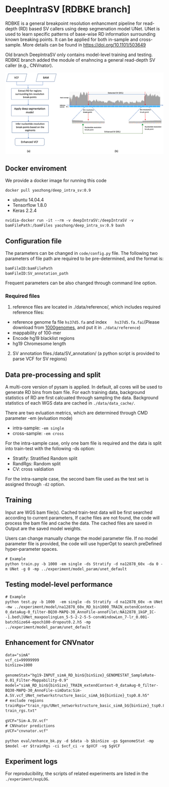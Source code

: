 # DeepIntraSV [RDBKE branch]

RDBKE is a general breakpoint resolution enhancment pipeline for read-depth (RD) based SV callers using deep segmenation model UNet.
UNet is used to learn specific patterns of base-wise RD information surrounding known breaking points.
It can be applied for both in-sample and cross-sample.
More details can be found in https://doi.org/10.1101/503649

Old branch DeepIntraSV only contains model-level training and testing.
RDBKE branch added the module of enahncing a general read-depth SV caller (e.g., CNVnator).

![](figures/Fig1_workflow.png)


## Docker enviroment
We provide a docker image for running this code
```
docker pull yaozhong/deep_intra_sv:0.9
```
* ubuntu 14.04.4
* Tensorflow 1.8.0
* Keras 2.2.4

```
nvidia-docker run -it --rm -v deepIntraSV:/deepIntraSV -v bamFilePath:/bamFiles yaozhong/deep_intra_sv:0.9 bash
```

## Configuration file
The parameters can be changed in `code/config.py` file.
The following two parameters of file path are required to be pre-determined, and the format is:
```
bamFileID:bamFilePath
bamFileID:SV_annotation_path
```
Frequent parameters can be also changed through command line option.

### Required files
1. reference files are located in ./data/reference/, which includes required reference files: 
* reference genome fa file ``hs37d5.fa`` and index ``	hs37d5.fa.fai``(Please download from [1000genomes](http://ftp.1000genomes.ebi.ac.uk/vol1/ftp/technical/reference/phase2_reference_assembly_sequence/),
and put it in ``./data/reference``)
* mappability of 100-mer
* Encode hg19 blacklist regions
* hg19 Chromesome length 

2. SV annotation files./data/SV_annotation/
  (a python script is provided to parse VCF for SV regions)

## Data pre-processing and split
A multi-core version of pysam is applied. In default, all cores will be used 
to generate RD bins from bam file. For each training data, 
background statistics of RD are first calcuated through sampling the data.
Background statistics of each WGS data are cached in `./data/data_cache/`.

There are two evluation metrics, which are determined through CMD parameter -em (evluation mode)
* intra-sample: ``-em single``
* cross-sample: ``-em cross``

For the intra-sample case, only one bam file is required and the data is split into train-test with the following -ds option:
* Stratify: Stratified Random split
* RandRgs: Random split
* CV: cross valdiation

For the intra-sample case, the second bam file used as the test set is assigned through ``-d2`` option.


## Training
Input are WGS bam file(s). Cached train-test data will be first searched according to current parameters,
If cache files are not found, the code will process the bam file and cache the data.
The cached files are saved in 
Output are the saved model weights.

Users can change manually change the model parameter file.
If no model parameter file is provided, the code will use hyperOpt to search preDefined hyper-parameter spaces.

```
# Example
python train.py -b 1000 -em single -ds Stratify -d na12878_60x -da 0 -m UNet -g 0 -mp ../experiment/model_param/unet_default
```

## Testing model-level performance
```
# Example
python test.py -b 1000  -em single -ds Stratify -d na12878_60x -m UNet -mw ../experiment/model/na12878_60x_RD_bin1000_TRAIN_extendContext-0_dataAug-0_filter-BQ30-MAPQ-30_AnnoFile-annoFile\:NA12878_1kGP_IC--1.bed\|UNet_maxpoolingLen_5-5-2-2-5-5-convWindowLen_7-lr_0.001-batchSize64-epoch100-dropout0.2.h5 -mp ../experiment/model_param/unet_default
```

## Enhancement for CNVnator

```
data="simA"
vcf_ci=99999999
binSize=1000

genomeStat="hg19-INPUT_simA_RD_bin${binSize}_GENOMESTAT_SampleRate-0.01_Filter-Mappability-0.9"
model="simA_RD_bin${binSize}_TRAIN_extendContext-0_dataAug-0_filter-BQ30-MAPQ-30_AnnoFile-simData:Sim-A.SV.vcf_UNet_networkstructure_basic_simA_b${binSize}_tsp0.8.h5"
# exclude regions
trainRgs="train_rgs/UNet_networkstructure_basic_simA_b${binSize}_tsp0.8-train_rgs.txt"

gVCF="Sim-A.SV.vcf"
# CNVnator predictions
pVCF="cnvnator.vcf"

python eval/enhance_bk.py -d $data -b $binSize -gs $genomeStat -mp $model -er $trainRgs -ci $vcf_ci -v $pVCF -vg $gVCF
```

## Experiment logs
For reproducibility, the scripts of related experiments are listed in the ``./experiment/expLOG``.



